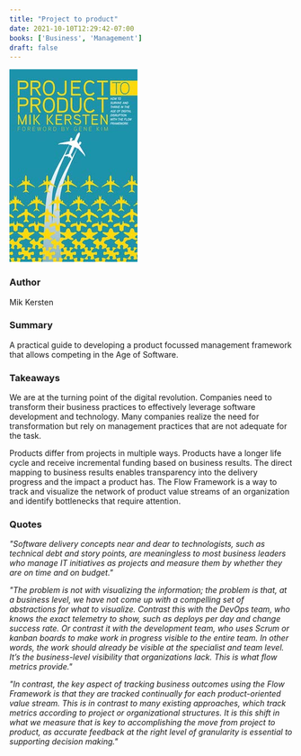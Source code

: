 ```yaml
---
title: "Project to product"
date: 2021-10-10T12:29:42-07:00
books: ['Business', 'Management']
draft: false 
---
```


![Project to product](img/book_cover_project_to_product.jpg)

### Author

Mik Kersten

### Summary

A practical guide to developing a product focussed management framework that allows competing in the Age of Software.

### Takeaways

We are at the turning point of the digital revolution. Companies need to transform their business practices to effectively leverage software development and technology. Many companies realize the need for transformation but rely on management practices that are not adequate for the task.

Products differ from projects in multiple ways. Products have a longer life cycle and receive incremental funding based on business results. The direct mapping to business results enables transparency into the delivery progress and the impact a product has. The Flow Framework is a way to track and visualize the network of product value streams of an organization and identify bottlenecks that require attention.

### Quotes

*"Software delivery concepts near and dear to technologists, such as technical debt and story points, are meaningless to most business leaders who manage IT initiatives as projects and measure them by whether they are on time and on budget."*

*"The problem is not with visualizing the information; the problem is that, at a business level, we have not come up with a compelling set of abstractions for what to visualize. Contrast this with the DevOps team, who knows the exact telemetry to show, such as deploys per day and change success rate. Or contrast it with the development team, who uses Scrum or kanban boards to make work in progress visible to the entire team. In other words, the work should already be visible at the specialist and team level. It’s the business-level visibility that organizations lack. This is what flow metrics provide."*

*"In contrast, the key aspect of tracking business outcomes using the Flow Framework is that they are tracked continually for each product-oriented value stream. This is in contrast to many existing approaches, which track metrics according to project or organizational structures. It is this shift in what we measure that is key to accomplishing the move from project to product, as accurate feedback at the right level of granularity is essential to supporting decision making."*

